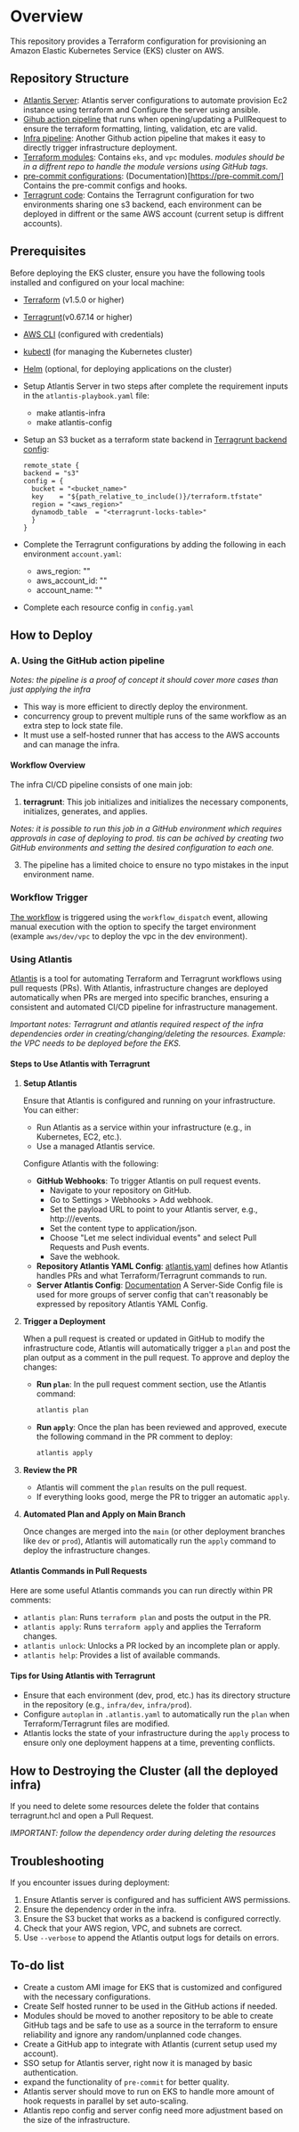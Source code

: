 # Overview

This repository provides a Terraform configuration for provisioning an Amazon Elastic Kubernetes Service (EKS) cluster on AWS.

## Repository Structure
  - [Atlantis Server](./atlantis-server/): Atlantis server configurations to automate provision Ec2 instance using terraform and Configure the server using ansible.
  - [Gihub action pipeline](./.github/workflows/pre-commit.yaml) that runs when opening/updating a PullRequest to ensure the terraform formatting, linting, validation, etc are valid.
  - [Infra pipeline](./.github/workflow/infra-pipeline.yaml): Another Github action pipeline that makes it easy to directly trigger infrastructure deployment. 
  - [Terraform modules](modules): Contains `eks`, and `vpc` modules. *modules should be in a diffrent repo to handle the module versions using GitHub tags.*
  - [pre-commit configurations](./pre-commit-config.yaml): (Documentation)[https://pre-commit.com/] Contains the pre-commit configs and hooks.
  - [Terragrunt code](./aws): Contains the Terragrunt configuration for two environments sharing one s3 backend, each environment can be deployed in diffrent or the same AWS account (current setup is diffrent accounts).

## Prerequisites
Before deploying the EKS cluster, ensure you have the following tools installed and configured on your local machine:

- [Terraform](https://www.terraform.io/downloads.html) (v1.5.0 or higher)
- [Terragrunt](https://terragrunt.gruntwork.io/docs/getting-started/install/)(v0.67.14 or higher)
- [AWS CLI](https://docs.aws.amazon.com/cli/latest/userguide/install-cliv2.html) (configured with credentials)
- [kubectl](https://kubernetes.io/docs/tasks/tools/) (for managing the Kubernetes cluster)
- [Helm](https://helm.sh/docs/intro/install/) (optional, for deploying applications on the cluster)

- Setup Atlantis Server in two steps after complete the requirement inputs in the `atlantis-playbook.yaml` file:
  - make atlantis-infra
  - make atlantis-config

- Setup an S3 bucket as a terraform state backend in [Terragrunt backend config](./aws/terragrunt.hcl):

  ```
  remote_state {
  backend = "s3"
  config = {
    bucket = "<bucket_name>"
    key    = "${path_relative_to_include()}/terraform.tfstate"
    region = "<aws_region>"
    dynamodb_table  = "<terragrunt-locks-table>"
    }
  }
  ```
- Complete the Terragrunt configurations by adding the following in each environment `account.yaml`:
  - aws_region: "<aws-region>"
  - aws_account_id: "<aws-account-id>"
  - account_name: "<account-name>"
- Complete each resource config in `config.yaml`

## How to Deploy 
### A. Using the GitHub action pipeline
*Notes: the pipeline is a proof of concept it should cover more cases than just applying the infra*

* This way is more efficient to directly deploy the environment.
* concurrency group to prevent multiple runs of the same workflow as an extra step to lock state file.
* It must use a self-hosted runner that has access to the AWS accounts and can manage the infra.

#### Workflow Overview

The infra CI/CD pipeline consists of one main job:
1. **terragrunt**: This job initializes and initializes the necessary components, initializes, generates, and applies.

*Notes:
it is possible to run this job in a GitHub environment which requires approvals in case of deploying to prod. tis can be achived by creating two GitHub environments and setting the desired configuration to each one.*

3. The pipeline has a limited choice to ensure no typo mistakes in the input environment name.

### Workflow Trigger

[The workflow](https://github.com/ahmedbadawy4/terraform-infrastructure/actions/workflows/infra-pipeline.yaml) is triggered using the `workflow_dispatch` event, allowing manual execution with the option to specify the target environment (example `aws/dev/vpc` to deploy the vpc in the dev environment).

### Using Atlantis

[Atlantis](https://www.runatlantis.io/) is a tool for automating Terraform and Terragrunt workflows using pull requests (PRs). With Atlantis, infrastructure changes are deployed automatically when PRs are merged into specific branches, ensuring a consistent and automated CI/CD pipeline for infrastructure management.

*Important notes: Terragrunt and atlantis required respect of the infra dependencies order in creating/changing/deleting the resources.*
*Example: the VPC needs to be deployed before the EKS.*

#### Steps to Use Atlantis with Terragrunt

1. **Setup Atlantis**

   Ensure that Atlantis is configured and running on your infrastructure. You can either:
   - Run Atlantis as a service within your infrastructure (e.g., in Kubernetes, EC2, etc.).
   - Use a managed Atlantis service.

   Configure Atlantis with the following:
   - **GitHub Webhooks**: To trigger Atlantis on pull request events.
      - Navigate to your repository on GitHub.
      - Go to Settings > Webhooks > Add webhook.
      - Set the payload URL to point to your Atlantis server, e.g., http://<your-atlantis-url>/events.
      - Set the content type to application/json.
      - Choose "Let me select individual events" and select Pull Requests and Push events.
      - Save the webhook.
   - **Repository Atlantis YAML Config**: [atlantis.yaml](./atlantis.yaml) defines how Atlantis handles PRs and what Terraform/Terragrunt commands to run.
    - **Server Atlantis Config**: [Documentation](https://www.runatlantis.io/docs/server-side-repo-config) A Server-Side Config file is used for more groups of server config that can't reasonably be expressed by repository Atlantis YAML Config.

2. **Trigger a Deployment**

   When a pull request is created or updated in GitHub to modify the infrastructure code, Atlantis will automatically trigger a `plan` and post the plan output as a comment in the pull request. To approve and deploy the changes:

   - **Run `plan`**:
     In the pull request comment section, use the Atlantis command:
     ```bash
     atlantis plan
     ```

   - **Run `apply`**:
     Once the plan has been reviewed and approved, execute the following command in the PR comment to deploy:
     ```bash
     atlantis apply
     ```

3. **Review the PR**

   - Atlantis will comment the `plan` results on the pull request.
   - If everything looks good, merge the PR to trigger an automatic `apply`.

4. **Automated Plan and Apply on Main Branch**

   Once changes are merged into the `main` (or other deployment branches like `dev` or `prod`), Atlantis will automatically run the `apply` command to deploy the infrastructure changes.

#### Atlantis Commands in Pull Requests
Here are some useful Atlantis commands you can run directly within PR comments:

  - `atlantis plan`: Runs `terraform plan` and posts the output in the PR.
  - `atlantis apply`: Runs `terraform apply` and applies the Terraform changes.
  - `atlantis unlock`: Unlocks a PR locked by an incomplete plan or apply.
  - `atlantis help`: Provides a list of available commands.

#### Tips for Using Atlantis with Terragrunt

- Ensure that each environment (dev, prod, etc.) has its directory structure in the repository (e.g., `infra/dev`, `infra/prod`).
- Configure `autoplan` in `.atlantis.yaml` to automatically run the `plan` when Terraform/Terragrunt files are modified.
- Atlantis locks the state of your infrastructure during the `apply` process to ensure only one deployment happens at a time, preventing conflicts.

## How to Destroying the Cluster (all the deployed infra)
If you need to delete some resources delete the folder that contains terragrunt.hcl and open a Pull Request.

*IMPORTANT: follow the dependency order during deleting the  resources*


## Troubleshooting

If you encounter issues during deployment:

1. Ensure Atlantis server is configured and has sufficient AWS permissions.
2. Ensure the dependency order in the infra.
2. Ensure the S3 bucket that works as a backend is configured correctly.
3. Check that your AWS region, VPC, and subnets are correct.
4. Use `--verbose` to append the Atlantis output logs for details on errors.


## To-do list
- Create a custom AMI image for EKS that is customized and configured with the necessary configurations.
- Create Self hosted runner to be used in the GitHub actions if needed.
- Modules should be moved to another repository to be able to create GitHub tags and be safe to use as 
  a source in the terraform to ensure reliability and ignore any random/unplanned code changes.
- Create a GitHub app to integrate with Atlantis (current setup used my account).
- SSO setup for Atlantis server, right now it is managed by basic authentication.
- expand the functionality of `pre-commit` for better quality.
- Atlantis server should move to run on EKS to handle more amount of hook requests in parallel by set auto-scaling. 
- Atlantis repo config and server config need more adjustment based on the size of the infrastructure.
